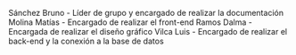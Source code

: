 Sánchez Bruno - Líder de grupo y encargado de realizar la documentación
Molina Matías - Encargado de realizar el front-end
Ramos Dalma - Encargada de realizar el diseño gráfico
Vilca Luis - Encargado de realizar el back-end y la conexión a la base de datos
